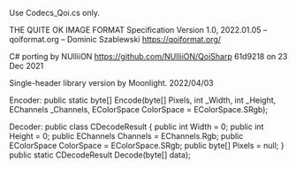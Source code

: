 Use Codecs_Qoi.cs only.

THE QUITE OK IMAGE FORMAT
Specification Version 1.0, 2022.01.05 – qoiformat.org – Dominic Szablewski
https://qoiformat.org/

C# porting by NUlliiON https://github.com/NUlliiON/QoiSharp 61d9218 on 23 Dec 2021

Single-header library version by Moonlight. 2022/04/03

Encoder:
public static byte[] Encode(byte[] Pixels, int _Width, int _Height, EChannels _Channels, EColorSpace ColorSpace = EColorSpace.SRgb);

Decoder:
public class CDecodeResult {
  public int Width = 0;
  public int Height = 0;
  public EChannels Channels = EChannels.Rgb;
  public EColorSpace ColorSpace = EColorSpace.SRgb;
  public byte[] Pixels = null;
}
public static CDecodeResult Decode(byte[] data);
